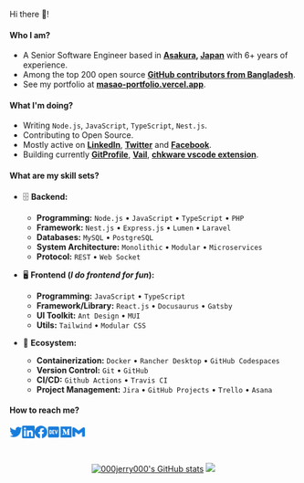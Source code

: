 Hi there 👋!

#### Who I am?

- A Senior Software Engineer based in **[Asakura](https://en.wikipedia.org/wiki/Asakura), [Japan](https://en.wikipedia.org/wiki/Japan)** with 6+ years of experience.
- Among the top 200 open source **[GitHub contributors from Bangladesh](https://github.com/gayanvoice/top-github-users/blob/main/markdown/public_contributions/bangladesh.md)**.
- See my portfolio at **[masao-portfolio.vercel.app](https://www.masao-portfolio.vercel.app)**.

#### What I'm doing?

- Writing `Node.js`, `JavaScript`, `TypeScript`, `Nest.js`.
- Contributing to Open Source.
- Mostly active on **[LinkedIn](https://www.linkedin.com/in/ariful-alam)**, **[Twitter](https://twitter.com/jerrytom)** and **[Facebook](https://www.facebook.com/swozon)**.
- Building currently **[GitProfile](https://github.com/000jerry000/gitprofile)**, **[Vail](https://github.com/000jerry000/vail)**, **[chkware vscode extension](https://github.com/chkware/vscode-ext)**.

#### What are my skill sets?

- 🗄️ **Backend:**

  - **Programming:** `Node.js` • `JavaScript` • `TypeScript` • `PHP`
  - **Framework:** `Nest.js` • `Express.js` • `Lumen` • `Laravel`
  - **Databases:** `MySQL` • `PostgreSQL`
  - **System Architecture:** `Monolithic` • `Modular` • `Microservices`
  - **Protocol:** `REST` • `Web Socket`

- 🖥 **Frontend (_I do frontend for fun_):**

  - **Programming:** `JavaScript` • `TypeScript`
  - **Framework/Library:** `React.js` • `Docusaurus` • `Gatsby`
  - **UI Toolkit:** `Ant Design` • `MUI`
  - **Utils:** `Tailwind` • `Modular CSS`

- 🎡 **Ecosystem:**
  - **Containerization:** `Docker` • `Rancher Desktop` • `GitHub Codespaces`
  - **Version Control:** `Git` • `GitHub`
  - **CI/CD:** `Github Actions` • `Travis CI`
  - **Project Management:** `Jira` • `GitHub Projects` • `Trello` • `Asana`

#### How to reach me?

<a href="https://twitter.com/jerrytom">
  <img align="left" alt="Twitter" width="22px" src="./assets/twitter.svg" />
</a>
<a href="https://www.linkedin.com/in/ariful-alam">
  <img align="left" alt="LinkedIn" width="22px" src="./assets/linkedin.svg" />
</a>
<a href="https://www.facebook.com/swozon">
  <img align="left" alt="Facebook" width="22px" src="./assets/facebook.svg" />
</a>
<a href="https://dev.to/000jerry000">
  <img align="left" alt="Dev" width="22px" src="./assets/dev.svg" />
</a>
<a href="https://medium.com/@000jerry000">
  <img align="left" alt="Medium" width="22px" src="./assets/medium.svg" />
</a>
<a href="mailto:arifulalamszn@gmail.com">
  <img align="left" alt="Mail" width="22px" src="./assets/gmail.svg" />
</a>

<br/>
<br/>
<br/>

<p align="center">
<a href="http://www.github.com/000jerry000"><img src="https://github-readme-stats.vercel.app/api?username=000jerry000&show_icons=true&hide=&count_private=true&title_color=3382ed&text_color=ffffff&icon_color=3382ed&bg_color=1c1917&hide_border=true&show_icons=true" alt="000jerry000's GitHub stats" /></a>
<a href="http://www.github.com/000jerry000"><img src="https://github-readme-streak-stats.herokuapp.com/?user=000jerry000&stroke=ffffff&background=1c1917&ring=0891b2&fire=0891b2&currStreakNum=ffffff&currStreakLabel=0891b2&sideNums=ffffff&sideLabels=ffffff&dates=ffffff&hide_border=true" /></a>
 </p>
